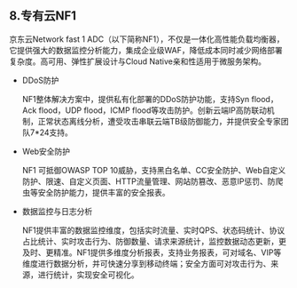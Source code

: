 ## 8.专有云NF1

京东云Network fast 1 ADC（以下简称NF1），不仅是一体化高性能负载均衡器，它提供强大的数据监控分析能力，集成企业级WAF，降低成本同时减少网络部署复杂度。高可用、弹性扩展设计与Cloud Native亲和性适用于微服务架构。

- DDoS防护

  NF1整体解决方案中，提供私有化部署的DDoS防护功能，支持Syn flood，Ack flood，UDP flood，ICMP flood等攻击防护。创新云端IP高防联动机制，正常状态离线分析，遭受攻击串联云端TB级防御能力，并提供安全专家团队7*24支持。

- Web安全防护

  NF1 可抵御OWASP TOP 10威胁，支持黑白名单、CC安全防护、Web自定义防护、限速、自定义页面、HTTP流量管理、网站防篡改、恶意IP惩罚、防爬虫等安全防护能力，提供丰富的安全报表。

- 数据监控与日志分析

  NF1提供丰富的数据监控维度，包括实时流量、实时QPS、状态码统计、协议占比统计、实时攻击行为、防御数量、请求来源统计，监控数据动态更新，更及时、更精准。NF1提供多维度分析报表，支持业务报表，可对域名、VIP等维度进行数据分析，并可快速分享到移动终端；安全方面可对攻击行为、来源，进行统计，实现安全可视化。
